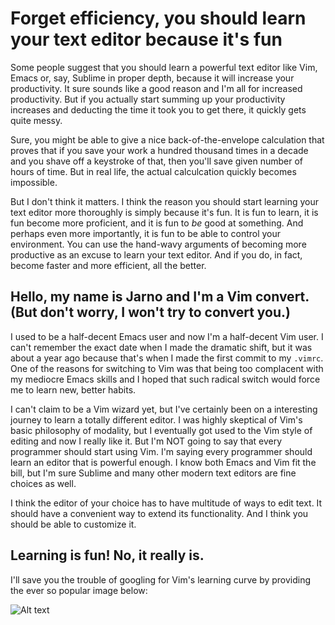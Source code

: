 
# Forget efficiency, you should learn your text editor because it's fun

Some people suggest that you should learn a powerful text editor like Vim,
Emacs or, say, Sublime in proper depth, because it will increase your
productivity. It sure sounds like a good reason and I'm all for increased
productivity. But if you actually start summing up your productivity increases
and deducting the time it took you to get there, it quickly gets quite messy.

Sure, you might be able to give a nice back-of-the-envelope calculation that
proves that if you save your work a hundred thousand times in a decade and you
shave off a keystroke of that, then you'll save given number of hours of time.
But in real life, the actual calculcation quickly becomes impossible.

But I don't think it matters. I think the reason you should start learning
your text editor more thoroughly is simply because it's fun. It is fun to
learn, it is fun become more proficient, and it is fun to *be* good at
something. And perhaps even more importantly, it is fun to be able to control
your environment. You can use the hand-wavy arguments of becoming more
productive as an excuse to learn your text editor. And if you do, in fact,
become faster and more efficient, all the better.

## Hello, my name is Jarno and I'm a Vim convert. (But don't worry, I won't try to convert you.)

I used to be a half-decent Emacs user and now I'm a half-decent Vim user. I
can't remember the exact date when I made the dramatic shift, but it was about
a year ago because that's when I made the first commit to my `.vimrc`. One of
the reasons for switching to Vim was that being too complacent with my
mediocre Emacs skills and I hoped that such radical switch would force me to
learn new, better habits.

I can't claim to be a Vim wizard yet, but I've certainly been on a interesting
journey to learn a totally different editor. I was highly skeptical of Vim's
basic philosophy of modality, but I eventually got used to the Vim style of
editing and now I really like it. But I'm NOT going to say that every
programmer should start using Vim. I'm saying every programmer should learn an
editor that is powerful enough. I know both Emacs and Vim fit the bill, but
I'm sure Sublime and many other modern text editors are fine choices as well.

I think the editor of your choice has to have multitude of ways to edit text.
It should have a convenient way to extend its functionality. And I think you
should be able to customize it.

## Learning is fun! No, it really is.

I'll save you the trouble of googling for Vim's learning curve by providing
the ever so popular image below:

![Alt text](http://mrozekma.com/editor-learning-curve.png "Vim learning curve")











